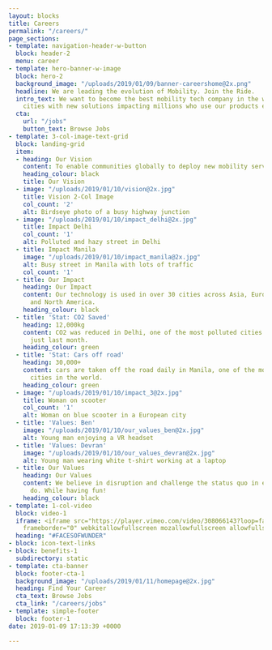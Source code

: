 ```yaml
---
layout: blocks
title: Careers
permalink: "/careers/"
page_sections:
- template: navigation-header-w-button
  block: header-2
  menu: career
- template: hero-banner-w-image
  block: hero-2
  background_image: "/uploads/2019/01/09/banner-careershome@2x.png"
  headline: We are leading the evolution of Mobility. Join the Ride.
  intro_text: We want to become the best mobility tech company in the world by empowering
    cities with new solutions impacting millions who use our products everyday. **#BecauseWeShare**
  cta:
    url: "/jobs"
    button_text: Browse Jobs
- template: 3-col-image-text-grid
  block: landing-grid
  item:
  - heading: Our Vision
    content: To enable communities globally to deploy new mobility services fast!
    heading_colour: black
    title: Our Vision
  - image: "/uploads/2019/01/10/vision@2x.jpg"
    title: Vision 2-Col Image
    col_count: '2'
    alt: Birdseye photo of a busy highway junction
  - image: "/uploads/2019/01/10/impact_delhi@2x.jpg"
    title: Impact Delhi
    col_count: '1'
    alt: Polluted and hazy street in Delhi
  - title: Impact Manila
    image: "/uploads/2019/01/10/impact_manila@2x.jpg"
    alt: Busy street in Manila with lots of traffic
    col_count: '1'
  - title: Our Impact
    heading: Our Impact
    content: Our technology is used in over 30 cities across Asia, Europe, South America
      and North America.
    heading_colour: black
  - title: 'Stat: CO2 Saved'
    heading: 12,000kg
    content: CO2 was reduced in Delhi, one of the most polluted cities in the world
      just last month.
    heading_colour: green
  - title: 'Stat: Cars off road'
    heading: 30,000+
    content: cars are taken off the road daily in Manila, one of the most congested
      cities in the world.
    heading_colour: green
  - image: "/uploads/2019/01/10/impact_3@2x.jpg"
    title: Woman on scooter
    col_count: '1'
    alt: Woman on blue scooter in a European city
  - title: 'Values: Ben'
    image: "/uploads/2019/01/10/our_values_ben@2x.jpg"
    alt: Young man enjoying a VR headset
  - title: 'Values: Devran'
    image: "/uploads/2019/01/10/our_values_devran@2x.jpg"
    alt: Young man wearing white t-shirt working at a laptop
  - title: Our Values
    heading: Our Values
    content: We believe in disruption and challenge the status quo in everything we
      do. While having fun!
    heading_colour: black
- template: 1-col-video
  block: video-1
  iframe: <iframe src="https://player.vimeo.com/video/308066143?loop=false&amp;byline=false&amp;portrait=false&amp;title=false&amp;speed=true&amp;transparent=0&amp;gesture=media"
    frameborder="0" webkitallowfullscreen mozallowfullscreen allowfullscreen></iframe>
  heading: "#FACESOFWUNDER"
- block: icon-text-links
- block: benefits-1
  subdirectory: static
- template: cta-banner
  block: footer-cta-1
  background_image: "/uploads/2019/01/11/homepage@2x.jpg"
  heading: Find Your Career
  cta_text: Browse Jobs
  cta_link: "/careers/jobs"
- template: simple-footer
  block: footer-1
date: 2019-01-09 17:13:39 +0000

---
```

